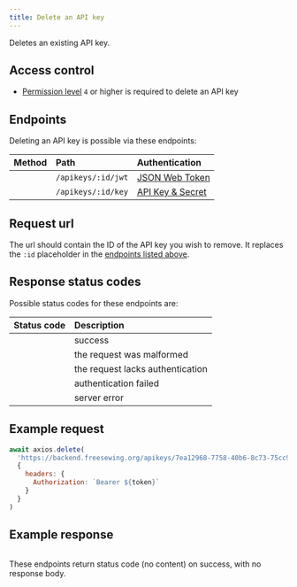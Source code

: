 ```yaml
---
title: Delete an API key
---
```


Deletes an existing API key.

## Access control

- [Permission level](/reference/backend/api/rbac) `4` or higher is required to delete an API key

## Endpoints

Deleting an API key is possible via these endpoints:

| Method    | Path | Authentication |
| --------: | :--- | :------------- |
| <Method delete /> | `/apikeys/:id/jwt` | [JSON Web Token](/reference/backend/api/authentication#jwt-authentication) |
| <Method delete /> | `/apikeys/:id/key` | [API Key & Secret](/reference/backend/api/authentication#key-authentication) |

## Request url

The url should contain the ID of the API key you wish to remove.
It replaces the `:id` placeholder in the [endpoints listed above](#endpoints).

## Response status codes

Possible status codes for these endpoints are:

| Status code | Description |
| ----------: | :---------- |
| <StatusCode status="204"/> | success |
| <StatusCode status="400"/> | the request was malformed |
| <StatusCode status="401"/> | the request lacks authentication |
| <StatusCode status="403"/> | authentication failed |
| <StatusCode status="500"/> | server error |

## Example request

```js
await axios.delete(
  'https://backend.freesewing.org/apikeys/7ea12968-7758-40b6-8c73-75cc99be762b/jwt',
  {
    headers: {
      Authorization: `Bearer ${token}`
    }
  }
)
```

## Example response

```204.json
```
<Note>
These endpoints return status code <StatusCode status="204"/> (no content) on
success, with no response body.
</Note>

